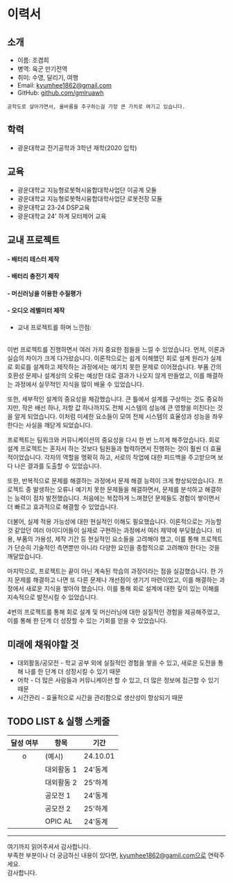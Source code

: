 # 이력서

## 소개
- 이름: 조겸희
- 병역: 육군 만기전역
- 취미: 수영, 달리기, 여행
- Email: kyumhee1862@gmail.com
- GitHub: [github.com/gmlruawh](https://github.com/gmlruawh)

```
공학도로 살아가면서, 올바름을 추구하는걸 가장 큰 가치로 여기고 있습니다.
```
## 학력
- 광운대학교 전기공학과 3학년 재학(2020 입학)

## 교육
- 광운대학교 지능형로봇혁시융합대학사업단 이공계 모듈
- 광운대학교 지능형로봇혁시융합대학사업단 로봇전장 모듈
- 광운대학교 23-24 DSP교육
- 광운대학교 24' 하계 모터제어 교육

## 교내 프로젝트
#### - 배터리 테스터 제작
 
#### - 배터리 충전기 제작

#### - 머신러닝을 이용한 수질평가

#### - 오디오 레벨미터 제작

- 교내 프로젝트를 하며 느낀점:  <br/> <br/>
 
이번 프로젝트를 진행하면서 여러 가지 중요한 점들을 느낄 수 있었습니다. 먼저, 이론과 실습의 차이가 크게 다가왔습니다. 이론적으로는 쉽게 이해했던 회로 설계 원리가 실제로 회로를 설계하고 제작하는 과정에서는 예기치 못한 문제로 이어졌습니다. 부품 간의 호환성 문제나 설계상의 오류는 예상한 대로 결과가 나오지 않게 만들었고, 이를 해결하는 과정에서 실무적인 지식을 많이 배울 수 있었습니다.

또한, 세부적인 설계의 중요성을 체감했습니다. 큰 틀에서 설계를 구상하는 것도 중요하지만, 작은 배선 하나, 저항 값 하나까지도 전체 시스템의 성능에 큰 영향을 미친다는 것을 알게 되었습니다. 이처럼 미세한 요소들이 모여 전체 시스템의 효율성과 성능을 좌우한다는 사실을 깨닫게 되었습니다.

프로젝트는 팀워크와 커뮤니케이션의 중요성을 다시 한 번 느끼게 해주었습니다. 회로 설계 프로젝트는 혼자서 하는 것보다 팀원들과 협력하면서 진행하는 것이 훨씬 더 효율적이었습니다. 각자의 역할을 명확히 하고, 서로의 작업에 대한 피드백을 주고받으며 보다 나은 결과를 도출할 수 있었습니다.

또한, 반복적으로 문제를 해결하는 과정에서 문제 해결 능력이 크게 향상되었습니다. 프로젝트 중 발생하는 오류나 예기치 못한 문제들을 해결하면서, 문제를 분석하고 해결하는 능력이 점차 발전했습니다. 처음에는 복잡하게 느껴졌던 문제들도 경험이 쌓이면서 더 빠르고 효과적으로 해결할 수 있었습니다.

더불어, 실제 적용 가능성에 대한 현실적인 이해도 필요했습니다. 이론적으로는 가능할 것 같았던 여러 아이디어들이 실제로 구현하는 과정에서 여러 제약에 부딪혔습니다. 비용, 부품의 가용성, 제작 기간 등 현실적인 요소들을 고려해야 했고, 이를 통해 프로젝트가 단순히 기술적인 측면뿐만 아니라 다양한 요인을 종합적으로 고려해야 한다는 것을 깨달았습니다.

마지막으로, 프로젝트는 끝이 아닌 계속된 학습의 과정이라는 점을 실감했습니다. 한 가지 문제를 해결하고 나면 또 다른 문제나 개선점이 생기기 마련이었고, 이를 해결하는 과정에서 새로운 지식을 쌓아야 했습니다. 이를 통해 회로 설계에 대한 깊이 있는 이해를 지속적으로 발전시킬 수 있었습니다.

4번의 프로젝트를 통해 회로 설계 및 머신러닝에 대한 실질적인 경험을 제공해주었고, 이를 통해 한 단계 더 성장할 수 있는 기회를 얻을 수 있었습니다.
  
## 미래에 채워야할 것

- 대외활동/공모전 - 학교 공부 외에 실질적인 경험을 쌓을 수 있고, 새로운 도전을 통해 나를 한 단계 더 성장시킬 수 있기 때문
- 어학 - 더 많은 사람들과 커뮤니케이션 할 수 있고, 더 많은 정보에 접근할 수 있기 때문
- 시간관리 - 효율적으로 시간을 관리함으로 생산성이 향상되기 때문

## TODO LIST & 실행 스케줄 
|달성 여부|항목|기간|
|:------:|------|------|
| o |(예시)|24.10.01|
| |대외활동 1|24'동계|
| |대외활동 2|25'하계|
| |공모전 1|24'동계|
| |공모전 2|25'하계|
| |OPIC AL|24'동계|
----

여기까지 읽어주셔서 감사합니다. <br/>
부족한 부분이나 더 궁금하신 내용이 있다면, kyumhee1862@gamil.com으로 연락주세요.<br/>
감사합니다.
